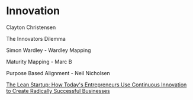 # Innovation

Clayton Christensen

The Innovators Dilemma

Simon Wardley - Wardley Mapping

Maturity Mapping - Marc B

Purpose Based Alignment - Neil Nicholsen

[The Lean Startup: How Today's Entrepreneurs Use Continuous Innovation to Create Radically Successful Businesses](https://www.amazon.com/Lean-Startup-Entrepreneurs-Continuous-Innovation/dp/0307887898/)
